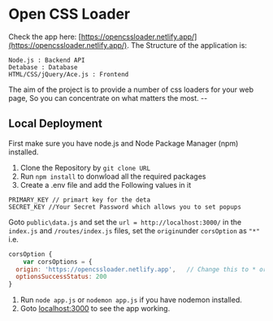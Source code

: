 # Open CSS Loader
Check the app here: [https://opencssloader.netlify.app/](https://opencssloader.netlify.app/). The Structure of the application is:

    Node.js : Backend API
    Detabase : Database
    HTML/CSS/jQuery/Ace.js : Frontend

The aim of the project is to provide a number of css loaders for your web page, So you can concentrate on what matters the most.
--<!-- markdownlint-capture -->

## Local Deployment

First make sure you have node.js and Node Package Manager (npm) installed.

1. Clone the Repository by `git clone URL`
1. Run `npm install` to donwload all the required packages
1. Create a .env file and add the Following values in it
   
```
PRIMARY_KEY // primart key for the deta
SECRET_KEY //Your Secret Password which allows you to set popups
```

Goto `public\data.js` and set the `url = http://localhost:3000/` 
in the `index.js` and `/routes/index.js` files, set the `origin`under `corsOption` as `"*"` 
i.e. 
```javascript
corsOption {
    var corsOptions = {
  origin: 'https://opencssloader.netlify.app',   // Change this to * or to your site
  optionsSuccessStatus: 200
}
```

1. Run `node app.js` or `nodemon app.js` if you have nodemon installed.
2. Goto [localhost:3000](http://localhost:3000) to see the app working.
